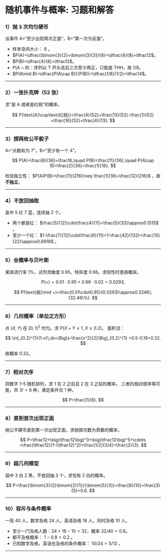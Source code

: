 # 随机事件与概率: 习题和解答

### 1）抛 3 次均匀硬币

设事件 A=“至少出现两次正面”，B=“第一次为反面”。

* 样本空间大小： $8$ 。
* $P(A)=\dfrac{\binom{3}{2}+\binom{3}{3}}{8}=\dfrac{4}{8}=\tfrac12$。
* $P(B)=\dfrac{4}{8}=\tfrac12$。
* $P(A\cap B)$：序列以 T 开头且后三次至少两正，只能是 THH，故 $1/8$。
* $P(A\mid B)=\dfrac{P(A\cap B)}{P(B)}=\dfrac{1/8}{1/2}=\tfrac14$。

---

### 2）一张扑克牌（52 张）

求“是 A 或者是红桃”的概率。

$$
P(\text{A}\cup\text{红桃})=\frac{4}{52}+\frac{13}{52}-\frac{1}{52}
=\frac{16}{52}=\frac{4}{13}.
$$

---

### 3）掷两枚公平骰子

A=“点数和为 7”，B=“至少有一个 4”。

$$
P(A)=\frac{6}{36}=\frac16,\quad
P(B)=\frac{11}{36},\quad
P(A\cap B)=\frac{2}{36}=\frac{1}{18}.
$$

检验独立性： $P(A)P(B)=\frac{11}{216}\neq \frac{1}{18}=\frac{12}{216}$ ，故 **不独立**。

---

### 4）不放回抽取

盒中 5 红 7 蓝，连续抽 2 个。

* 两个都是红： $\frac{5}{12}\cdot\frac{4}{11}=\frac{5}{33}\approx0.1515$ 。
* 至少一个红： $1-\frac{7}{12}\cdot\frac{6}{11}=1-\frac{42}{132}=\frac{15}{22}\approx0.6818$ 。

---

### 5）全概率与贝叶斯

某病流行率 1%，试剂灵敏度 0.95，特异度 0.98。求阳性时患病概率。

$$
P(+)=0.01\cdot0.95+0.99\cdot0.02=0.0293,
$$

$$
P(\text{病}\mid +)=\frac{0.01\cdot0.95}{0.0293}\approx0.3246\;(32.46\%).
$$

---

### 6）几何概率（单位正方形）

点 $(X,Y)$ 在 $[0,1]^2$ 均匀。求 $P(X+Y\le 1,\; X\ge 0.2)$。
面积法：

$$
\int_{0.2}^{1}(1-x)\,dx=\Big[x-\frac{x^2}{2}\Big]_{0.2}^{1}
=0.5-0.18=0.32.
$$

故概率 $0.32$。

---

### 7）相对次序

将数字 1–5 随机排列，求 1 在 2 之前且 2 在 3 之前的概率。
三者的相对顺序等可能，共 $3!=6$ 种，满足条件仅 1 种，

$$
P=\frac{1}{6}.
$$

---

### 8）直到首次出现正面

抛公平硬币直到第一次出现正面，求抛掷次数为奇数的概率。

$$
P=\tfrac12+\big(\tfrac12\big)^3+\big(\tfrac12\big)^5+\cdots
=\frac{\tfrac12}{1-(\tfrac12)^2}=\frac{1/2}{3/4}=\frac{2}{3}.
$$

---

### 9）超几何模型

袋中 3 白 2 黑，不放回抽 3 个，求恰有 2 白的概率。

$$
P=\frac{\binom{3}{2}\binom{2}{1}}{\binom{5}{3}}=\frac{6}{10}=\frac{3}{5}=0.6.
$$

---

### 10）容斥与条件概率

一班 40 人，数学及格 24 人，英语及格 18 人，同时及格 10 人。

* 至少一门及格人数：$24+18-10=32$，概率 $32/40=0.8$。
* 都不及格概率： $1-0.8=0.2$ 。
* 已知数学及格，英语也及格的条件概率： $10/24=5/12$ 。

---


